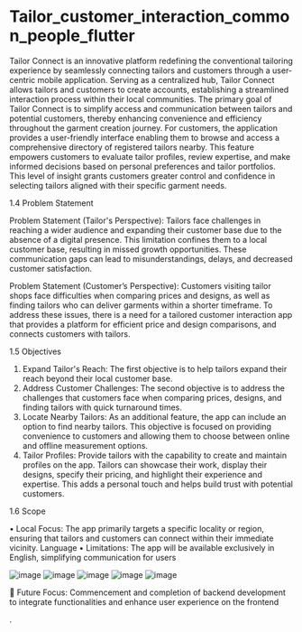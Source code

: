 # Tailor_customer_interaction_common_people_flutter
Tailor Connect is an innovative platform redefining the conventional tailoring experience by seamlessly connecting tailors and customers through a user-centric mobile application. Serving as a centralized hub, Tailor Connect allows tailors and customers to create accounts, establishing a streamlined interaction process within their local communities. The primary goal of Tailor Connect is to simplify access and communication between tailors and potential customers, thereby enhancing convenience and efficiency throughout the garment creation journey.
For customers, the application provides a user-friendly interface enabling them to browse and access a comprehensive directory of registered tailors nearby. This feature empowers customers to evaluate tailor profiles, review expertise, and make informed decisions based on personal preferences and tailor portfolios. This level of insight grants customers greater control and confidence in selecting tailors aligned with their specific garment needs.






1.4	Problem Statement


Problem Statement (Tailor's Perspective):
Tailors face challenges in reaching a wider audience and expanding their customer base due to the absence of a digital presence. This limitation confines them to a local customer base, resulting in missed growth opportunities. These communication gaps can lead to misunderstandings, delays, and decreased customer satisfaction.

Problem Statement (Customer’s Perspective):
Customers visiting tailor shops face difficulties when comparing prices and designs, as well as finding tailors who can deliver garments within a shorter timeframe. To address these issues, there is a need for a tailored customer interaction app that provides a platform for efficient price and design comparisons, and connects customers with tailors.



1.5	Objectives


1.	Expand Tailor's Reach: The first objective is to help tailors expand their reach beyond their local customer base.
2.	Address Customer Challenges: The second objective is to address the challenges that customers face when comparing prices, designs, and finding tailors with quick turnaround times.
3.	Locate Nearby Tailors: As an additional feature, the app can include an option to find nearby tailors. This objective is focused on providing convenience to customers and allowing them to choose between online and offline measurement options.
4.	Tailor Profiles: Provide tailors with the capability to create and maintain profiles on the app. Tailors can showcase their work, display their designs, specify their pricing, and highlight their experience and expertise. This adds a personal touch and helps build trust with potential customers.

1.6	Scope

•	Local Focus: The app primarily targets a specific locality or region, ensuring that tailors and customers can connect within their immediate vicinity. Language
•	Limitations: The app will be available exclusively in English, simplifying communication for users








![image](https://github.com/Tarun1456/Tailor_customer_interaction_common_people_flutter/assets/113605672/1f8dbf2a-df05-4d25-a00e-584feaf7280f)
![image](https://github.com/Tarun1456/Tailor_customer_interaction_common_people_flutter/assets/113605672/83cb04e0-9666-482b-9f14-1d6ba89edca9)
![image](https://github.com/Tarun1456/Tailor_customer_interaction_common_people_flutter/assets/113605672/ca91b93f-dc9e-43a8-a535-d893e4127e5a)
![image](https://github.com/Tarun1456/Tailor_customer_interaction_common_people_flutter/assets/113605672/f85c4369-600f-4dd4-8637-5c1f26b10d07)
![image](https://github.com/Tarun1456/Tailor_customer_interaction_common_people_flutter/assets/113605672/8dd67956-a447-4fae-9286-fb0b9724eb0c)









	Future Focus: Commencement and completion of backend development to integrate functionalities and enhance user experience on the frontend




.
